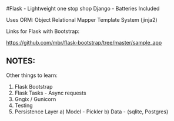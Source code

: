 #Flask - Lightweight one stop shop
Django - Batteries Included

Uses ORM: Object Relational Mapper
Template System (jinja2)


Links for Flask with Bootstrap:

https://github.com/mbr/flask-bootstrap/tree/master/sample_app


## NOTES:

Other things to learn:
1) Flask Bootstrap
2) Flask Tasks - Async requests
3) Gngix / Gunicorn
4) Testing
5) Persistence Layer
  a) Model - Pickler
  b) Data - (sqlite, Postgres)
